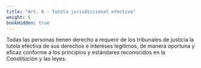 ```yaml
---
title: "Art. 6 - Tutela jurisdiccional efectiva"
weight: 6
bookHidden: true
---
```

Todas las personas tienen derecho a requerir de los tribunales de justicia la tutela efectiva de sus derechos e intereses legítimos, de manera oportuna y eficaz conforme a los principios y estándares reconocidos en la Constitución y las leyes.